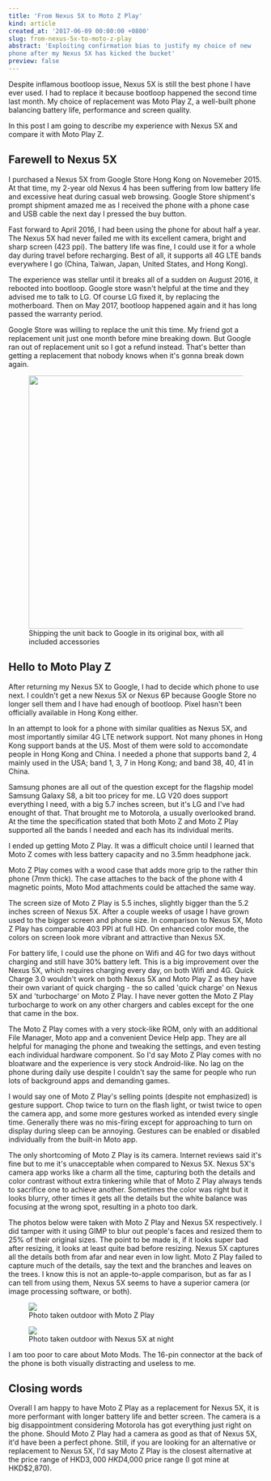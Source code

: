 ```yaml
---
title: 'From Nexus 5X to Moto Z Play'
kind: article
created_at: '2017-06-09 00:00:00 +0800'
slug: from-nexus-5x-to-moto-z-play
abstract: 'Exploiting confirmation bias to justify my choice of new
phone after my Nexus 5X has kicked the bucket'
preview: false
---
```


Despite inflamous bootloop issue, Nexus 5X is still the best phone I
have ever used. I had to replace it because bootloop happened the second
time last month. My choice of replacement was Moto Play Z, a
well-built phone balancing battery life, performance and screen quality.

In this post I am going to describe my experience with Nexus 5X and
compare it with Moto Play Z.

## Farewell to Nexus 5X

I purchased a Nexus 5X from Google Store Hong Kong on Novemeber 2015.
At that time, my 2-year old Nexus 4 has been suffering from low battery
life and excessive heat during casual web browsing. Google Store shipment's
prompt shipment amazed me as I received the phone with a phone case and
USB cable the next day I pressed the buy button.

Fast forward to April 2016, I had been using the phone for about half a
year. The Nexus 5X had never failed me with its excellent camera,
bright and sharp screen (423 ppi). The battery life was fine, I could
use it for a whole day during travel before recharging. Best of all,
it supports all 4G LTE bands everywhere I go (China, Taiwan, Japan, United
States, and Hong Kong).

The experience was stellar until it breaks all of a sudden on August
2016, it rebooted into bootloop. Google store wasn't helpful at the time
and they advised me to talk to LG. Of course LG fixed it, by replacing
the motherboard. Then on May 2017, bootloop happened again and it
has long passed the warranty period.

Google Store was willing to replace the unit this time. My friend got a
replacement unit just one month before mine breaking down. But Google
ran out of replacement unit so I got a refund instead. That's better than
getting a replacement that nobody knows when it's gonna break down
again.

<figure>
<img src='./nexus5x.jpg' width='500px' />
<figcaption>Shipping the unit back to Google in its original box, with all included accessories</figcaption>
</figure>

## Hello to Moto Play Z

After returning my Nexus 5X to Google, I had to decide which phone to
use next. I couldn't get a new Nexus 5X or Nexus 6P because Google Store
no longer sell them and I have had enough of bootloop. Pixel hasn't been
officially available in Hong Kong either.

In an attempt to look for a phone with similar qualities as Nexus 5X,
and most importantly similar 4G LTE network support. Not many phones in
Hong Kong support bands at the US. Most of them were sold to accomondate
people in Hong Kong and China. I needed a phone that supports
band 2, 4 mainly used in the USA; band 1, 3, 7 in Hong Kong; and band 38, 40, 41 in China.

Samsung phones are all out of the question except for the flagship model
Samsung Galaxy S8, a bit too pricey for me. LG V20 does support
everything I need, with a big 5.7 inches screen, but it's LG and I've
had enought of that. That brought me to Motorola, a usually overlooked
brand. At the time the specification stated that both Moto Z and Moto Z
Play supported all the bands I needed and each has its individual
merits.

I ended up getting Moto Z Play. It was a difficult choice until I
learned that Moto Z comes with less battery capacity and no 3.5mm
headphone jack.

Moto Z Play comes with a wood case that adds more grip to the
rather thin phone (7mm thick). The case attaches to the back of the
phone with 4 magnetic points, Moto Mod attachments could be attached the
same way.

The screen size of Moto Z Play is 5.5 inches, slightly bigger than the
5.2 inches screen of Nexus 5X. After a couple weeks of usage I
have grown used to the bigger screen and phone size. In comparison to
Nexus 5X, Moto Z Play has comparable 403 PPI at full HD. On enhanced
color mode, the colors on screen look more vibrant and attractive than
Nexus 5X.

For battery life, I could use the phone on Wifi and 4G for two days
without charging and still have 30% battery left. This is a big improvement
over the Nexus 5X, which requires charging every day, on both Wifi and 4G.
Quick Charge 3.0 wouldn't work on both Nexus 5X and Moto Play Z as they
have their own variant of quick charging - the so called 'quick charge'
on Nexus 5X and 'turbocharge' on Moto Z Play. I have never gotten the
Moto Z Play turbocharge to work on any other chargers and cables except
for the one that came in the box.

The Moto Z Play comes with a very stock-like ROM, only with an
additional File Manager, Moto app and a convenient Device Help app. They
are all helpful for managing the phone and tweaking the settings, and
even testing each individual hardware component. So I'd say Moto Z Play comes
with  no bloatware and the experience is very
stock Android-like. No lag on the phone during daily use
despite I couldn't say the same for people who run lots of background
apps and demanding games.

I would say one of Moto Z Play's selling points (despite not emphasized) is
gesture support. Chop twice to turn on the flash light, or twist twice
to open the camera app, and some more gestures worked as intended every
single time. Generally there was no mis-firing except for approaching
to turn on display during sleep can be annoying. Gestures can be enabled
or disabled individually from the built-in Moto app.

The only shortcoming of Moto Z Play is its camera. Internet reviews
said it's fine but to me it's unacceptable when compared to Nexus 5X.
Nexus 5X's camera app works like a charm all the time, capturing both
the details and color contrast without extra tinkering while that of
Moto Z Play always tends to sacrifice one to achieve another. Sometimes
the color was right but it looks blurry, other times it gets all the
details but the white balance was focusing at the wrong spot, resulting
in a photo too dark.

The photos below were taken with Moto Z Play and Nexus 5X respectively.
I did tamper with it using GIMP to blur out people's faces and resized
them to 25% of their original sizes. The point to be made is, if it
looks super bad after resizing, it looks at least quite bad before resizing.
Nexus 5X captures all the details both from afar and near even in
low light. Moto Z Play failed to capture much of the
details, say the text and the branches and leaves on the trees. I know
this is not an apple-to-apple comparison, but as far as I can tell from
using them, Nexus 5X seems to have a superior camera (or image
processing software, or both).

<figure>
<img src='./moto_camera.jpg' />
<figcaption>Photo taken outdoor with Moto Z Play</figcaption>
</figure>

<figure>
<img src='./nexus_camera.jpg' />
<figcaption>Photo taken outdoor with Nexus 5X at night</figcaption>
</figure>

I am too poor to care about Moto Mods. The 16-pin connector at the back of the
phone is both visually distracting and useless to me.

## Closing words

Overall I am happy to have Moto Z Play as a replacement for Nexus 5X, it
is more performant with longer battery life and better screen. The
camera is a big disappointment considering Motorola has got everything
just right on the phone. Should Moto Z Play had a camera as good as that
of Nexus 5X, it'd have been a perfect phone. Still, if you are looking
for an alternative or replacement to Nexus 5X, I'd say Moto Z Play is
the closest alternative at the price range of HKD$3,000 ~ HKD$4,000 price
range (I got mine at HKD$2,870).
